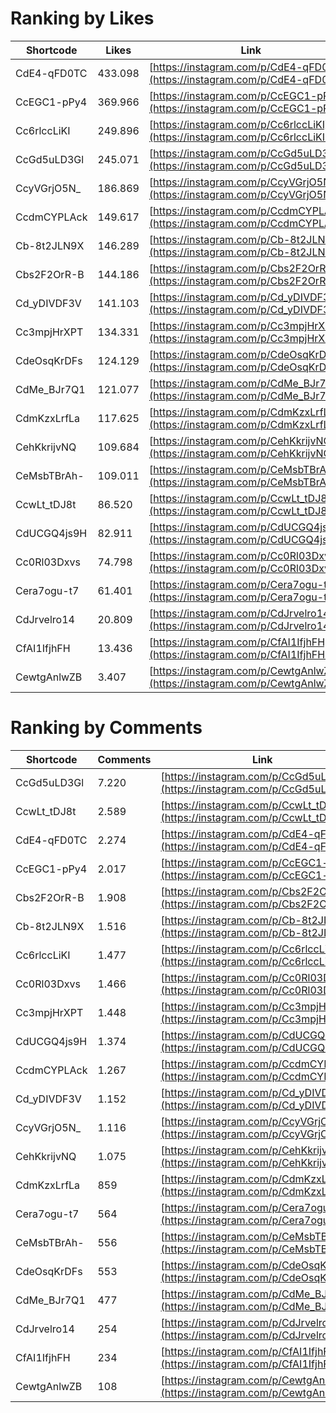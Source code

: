 # Ranking by Likes

| Shortcode   | Likes   | Link |
| ----        | ----    | ---- |
| CdE4-qFD0TC | 433.098 | [https://instagram.com/p/CdE4-qFD0TC](https://instagram.com/p/CdE4-qFD0TC0) |
| CcEGC1-pPy4 | 369.966 | [https://instagram.com/p/CcEGC1-pPy4](https://instagram.com/p/CcEGC1-pPy40) |
| Cc6rlccLiKI | 249.896 | [https://instagram.com/p/Cc6rlccLiKI](https://instagram.com/p/Cc6rlccLiKI0) |
| CcGd5uLD3Gl | 245.071 | [https://instagram.com/p/CcGd5uLD3Gl](https://instagram.com/p/CcGd5uLD3Gl0) |
| CcyVGrjO5N_ | 186.869 | [https://instagram.com/p/CcyVGrjO5N_](https://instagram.com/p/CcyVGrjO5N_0) |
| CcdmCYPLAck | 149.617 | [https://instagram.com/p/CcdmCYPLAck](https://instagram.com/p/CcdmCYPLAck0) |
| Cb-8t2JLN9X | 146.289 | [https://instagram.com/p/Cb-8t2JLN9X](https://instagram.com/p/Cb-8t2JLN9X0) |
| Cbs2F2OrR-B | 144.186 | [https://instagram.com/p/Cbs2F2OrR-B](https://instagram.com/p/Cbs2F2OrR-B0) |
| Cd_yDIVDF3V | 141.103 | [https://instagram.com/p/Cd_yDIVDF3V](https://instagram.com/p/Cd_yDIVDF3V0) |
| Cc3mpjHrXPT | 134.331 | [https://instagram.com/p/Cc3mpjHrXPT](https://instagram.com/p/Cc3mpjHrXPT0) |
| CdeOsqKrDFs | 124.129 | [https://instagram.com/p/CdeOsqKrDFs](https://instagram.com/p/CdeOsqKrDFs0) |
| CdMe_BJr7Q1 | 121.077 | [https://instagram.com/p/CdMe_BJr7Q1](https://instagram.com/p/CdMe_BJr7Q10) |
| CdmKzxLrfLa | 117.625 | [https://instagram.com/p/CdmKzxLrfLa](https://instagram.com/p/CdmKzxLrfLa0) |
| CehKkrijvNQ | 109.684 | [https://instagram.com/p/CehKkrijvNQ](https://instagram.com/p/CehKkrijvNQ0) |
| CeMsbTBrAh- | 109.011 | [https://instagram.com/p/CeMsbTBrAh-](https://instagram.com/p/CeMsbTBrAh-0) |
| CcwLt_tDJ8t | 86.520  | [https://instagram.com/p/CcwLt_tDJ8t](https://instagram.com/p/CcwLt_tDJ8t0) |
| CdUCGQ4js9H | 82.911  | [https://instagram.com/p/CdUCGQ4js9H](https://instagram.com/p/CdUCGQ4js9H0) |
| Cc0Rl03Dxvs | 74.798  | [https://instagram.com/p/Cc0Rl03Dxvs](https://instagram.com/p/Cc0Rl03Dxvs0) |
| Cera7ogu-t7 | 61.401  | [https://instagram.com/p/Cera7ogu-t7](https://instagram.com/p/Cera7ogu-t70) |
| CdJrvelro14 | 20.809  | [https://instagram.com/p/CdJrvelro14](https://instagram.com/p/CdJrvelro140) |
| CfAI1IfjhFH | 13.436  | [https://instagram.com/p/CfAI1IfjhFH](https://instagram.com/p/CfAI1IfjhFH0) |
| CewtgAnlwZB | 3.407   | [https://instagram.com/p/CewtgAnlwZB](https://instagram.com/p/CewtgAnlwZB0) |


# Ranking by Comments

| Shortcode   | Comments | Link |
| ----        | ----     | ---- |
| CcGd5uLD3Gl | 7.220    | [https://instagram.com/p/CcGd5uLD3Gl](https://instagram.com/p/CcGd5uLD3Gl0) |
| CcwLt_tDJ8t | 2.589    | [https://instagram.com/p/CcwLt_tDJ8t](https://instagram.com/p/CcwLt_tDJ8t0) |
| CdE4-qFD0TC | 2.274    | [https://instagram.com/p/CdE4-qFD0TC](https://instagram.com/p/CdE4-qFD0TC0) |
| CcEGC1-pPy4 | 2.017    | [https://instagram.com/p/CcEGC1-pPy4](https://instagram.com/p/CcEGC1-pPy40) |
| Cbs2F2OrR-B | 1.908    | [https://instagram.com/p/Cbs2F2OrR-B](https://instagram.com/p/Cbs2F2OrR-B0) |
| Cb-8t2JLN9X | 1.516    | [https://instagram.com/p/Cb-8t2JLN9X](https://instagram.com/p/Cb-8t2JLN9X0) |
| Cc6rlccLiKI | 1.477    | [https://instagram.com/p/Cc6rlccLiKI](https://instagram.com/p/Cc6rlccLiKI0) |
| Cc0Rl03Dxvs | 1.466    | [https://instagram.com/p/Cc0Rl03Dxvs](https://instagram.com/p/Cc0Rl03Dxvs0) |
| Cc3mpjHrXPT | 1.448    | [https://instagram.com/p/Cc3mpjHrXPT](https://instagram.com/p/Cc3mpjHrXPT0) |
| CdUCGQ4js9H | 1.374    | [https://instagram.com/p/CdUCGQ4js9H](https://instagram.com/p/CdUCGQ4js9H0) |
| CcdmCYPLAck | 1.267    | [https://instagram.com/p/CcdmCYPLAck](https://instagram.com/p/CcdmCYPLAck0) |
| Cd_yDIVDF3V | 1.152    | [https://instagram.com/p/Cd_yDIVDF3V](https://instagram.com/p/Cd_yDIVDF3V0) |
| CcyVGrjO5N_ | 1.116    | [https://instagram.com/p/CcyVGrjO5N_](https://instagram.com/p/CcyVGrjO5N_0) |
| CehKkrijvNQ | 1.075    | [https://instagram.com/p/CehKkrijvNQ](https://instagram.com/p/CehKkrijvNQ0) |
| CdmKzxLrfLa | 859      | [https://instagram.com/p/CdmKzxLrfLa](https://instagram.com/p/CdmKzxLrfLa0) |
| Cera7ogu-t7 | 564      | [https://instagram.com/p/Cera7ogu-t7](https://instagram.com/p/Cera7ogu-t70) |
| CeMsbTBrAh- | 556      | [https://instagram.com/p/CeMsbTBrAh-](https://instagram.com/p/CeMsbTBrAh-0) |
| CdeOsqKrDFs | 553      | [https://instagram.com/p/CdeOsqKrDFs](https://instagram.com/p/CdeOsqKrDFs0) |
| CdMe_BJr7Q1 | 477      | [https://instagram.com/p/CdMe_BJr7Q1](https://instagram.com/p/CdMe_BJr7Q10) |
| CdJrvelro14 | 254      | [https://instagram.com/p/CdJrvelro14](https://instagram.com/p/CdJrvelro140) |
| CfAI1IfjhFH | 234      | [https://instagram.com/p/CfAI1IfjhFH](https://instagram.com/p/CfAI1IfjhFH0) |
| CewtgAnlwZB | 108      | [https://instagram.com/p/CewtgAnlwZB](https://instagram.com/p/CewtgAnlwZB0) |
